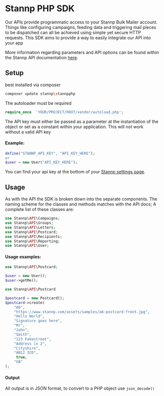 
# Stannp PHP SDK
Our APIs provide programmatic access to your Stannp Bulk Mailer account. Things like configuring campaigns, feeding data and triggering mail pieces to be dispatched can all be achieved using simple yet secure HTTP requests. This SDK aims to provide a way to easily integrate our API into your app

More information regarding parameters and API options can be found within the Stannp API documentation [here](https://www.stannp.com/direct-mail-api).
## Setup

best installed via composer

```bash
composer update stannp\stannpphp
```

The autoloader must be required
```php
require_once  'YOUR/PROJECT/ROOT/vendor/autoload.php';
```
The API key must either be passed as a parameter at the instantiation of the object or set as a constant within your application. This will not work without a valid API key
#### Example:
```php
define("STANNP_API_KEY", "API_KEY_HERE");
or
$user = new User("API_KEY_HERE");
```
You can find your api key at the bottom of your [Stannp settings page](https://dash.stannp.com/settings).


## Usage
As with the API the SDK is broken down into the separate components. The naming scheme for the classes and methods matches with the API docs; A complete list of these classes are:

```php
use Stannp\API\Campaigns;
use Stannp\API\Groups;
use Stannp\API\Letters;
use Stannp\API\Postcard;
use Stannp\API\Recipients;
use Stannp\API\Reporting;
use Stannp\API\User;
```


#### Usage examples:
```php
use Stannp\API\Postcard;

$user = new User();
$user->getMe();
```
```php
use Stannp\API\Postcard

$postcard = new Postcard();
$postcard->create(
	"A6",
	"https://www.stannp.com/assets/samples/a6-postcard-front.jpg",
	"Hello World",
	"Signature goes here",
	"Mr",
	"John",
	"Smith",
	"123 Fakestreet",
	"Address ln 2",
	"Cityshire",
	"AB12 3CD",
	 true,
	"GB"
);
```

#### Output

All output is in JSON format, to convert to a PHP object use `json_decode()`
